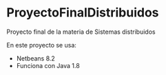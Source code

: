 # ProyectoFinalDistribuidos
Proyecto final de la materia de Sistemas distribuidos

En este proyecto se usa:
* Netbeans 8.2
* Funciona con Java 1.8 
